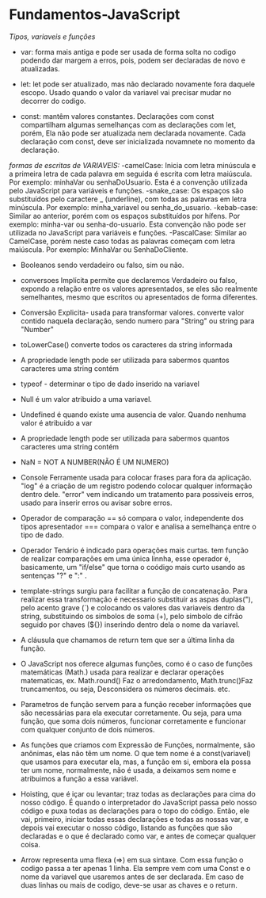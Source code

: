 # Fundamentos-JavaScript
 *Tipos, variaveis e funções*

- var: forma mais antiga e pode ser usada de forma solta no codigo podendo dar margem a erros, pois, podem ser declaradas de novo e atualizadas.

- let: let pode ser atualizado, mas não declarado novamente fora daquele escopo. Usado quando o valor da variavel vai precisar mudar no decorrer do codigo.

- const: mantêm valores constantes. Declarações com const compartilham algumas semelhanças com as declarações com let, porém, Ela não pode ser atualizada nem declarada novamente. Cada declaração com const, deve ser inicializada novamnete no momento da declaração. 

 *formas de escritas de VARIAVEIS:*
 -camelCase: Inicia com letra minúscula e a primeira letra de cada palavra em seguida é escrita com letra maiúscula. Por exemplo: minhaVar ou senhaDoUsuario. Esta é a convenção utilizada pelo JavaScript para variáveis e funções.
 -snake_case: Os espaços são substituídos pelo caractere _ (underline), com todas as palavras em letra minúscula. Por exemplo: minha_variavel ou senha_do_usuario.
 -kebab-case: Similar ao anterior, porém com os espaços substituídos por hífens. Por exemplo: minha-var ou senha-do-usuario. Esta convenção não pode ser utilizada no JavaScript para variáveis e funções.
 -PascalCase: Similar ao CamelCase, porém neste caso todas as palavras começam com letra maiúscula. Por exemplo: MinhaVar ou SenhaDoCliente.

- Booleanos sendo verdadeiro ou falso, sim ou não.
- conversoes Implícita permite que declaremos Verdadeiro ou falso, expondo a relação entre os valores apresentados, se eles são realmente semelhantes, mesmo que escritos ou apresentados de forma diferentes.
- Conversão Explicita- usada para transformar valores. converte valor contido naquela declaração, sendo numero para "String" ou string para "Number"

- toLowerCase()  converte todos os caracteres da string informada 

- A propriedade length pode ser utilizada para sabermos quantos caracteres uma string contém

- typeof - determinar o tipo de dado inserido na variavel 

- Null é um valor atribuido a uma variavel.

- Undefined é quando existe uma ausencia de valor. Quando nenhuma valor é atribuido a var

- A propriedade length pode ser utilizada para sabermos quantos caracteres uma string contém

- NaN = NOT A NUMBER(NÃO É UM NUMERO)

- Console Ferramente usada para colocar frases para fora da aplicação. "log" é a criação de um registro podendo colocar qualquer informação dentro dele. "error" vem indicando um tratamento para possiveis erros, usado para inserir erros ou avisar sobre erros.

- Operador de comparação 
== só compara o valor, independente dos tipos apresentador 
=== compara o valor e analisa a semelhança entre o tipo de dado.

- Operador Tenário é indicado para operações mais curtas.
tem função de realizar comparações em uma única linnha, esse operador é, basicamente, um "if/else" que torna o coódigo mais curto usando as sentenças "?" e ":" .

- template-strings surgiu para facilitar a função de concatenação. Para realizar essa transformação é necessario substituir as aspas duplas("), pelo acento grave (`) e colocando os valores das variaveis dentro da string, substituindo os simbolos de soma (+), pelo simbolo de cifrão seguido por chaves (${}) inserindo dentro dela o nome da variavel.

- A cláusula que chamamos de return tem que ser a última linha da função.

- O JavaScript nos oferece algumas funções, como é o caso de funções matemáticas (Math.) usada para realizar e declarar operações matematicas, ex. Math.round() Faz o arredondamento, Math.trunc()Faz truncamentos, ou seja, Desconsidera os números decimais. etc.

- Parametros de função servem para a função receber informações que são necessárias para ela executar corretamente. Ou seja, para uma função, que soma dois números, funcionar corretamente e funcionar com qualquer conjunto de dois números.

- As funções que criamos com Expressão de Funções, normalmente, são anônimas, elas não têm um nome. O que tem nome é a const(variavel) que usamos para executar ela, mas, a função em si, embora ela possa ter um nome, normalmente, não é usada, a deixamos sem nome e atribuimos a função a essa variável.

- Hoisting, que é içar ou levantar; traz todas as declarações para cima do nosso código. É quando o interpretador do JavaScript passa pelo nosso código e puxa todas as declarações para o topo do código. Então, ele vai, primeiro, iniciar todas essas declarações e todas as nossas var, e depois vai executar o nosso código, listando as funções que são declaradas e o que é declarado como var, e antes de começar qualquer coisa.

- Arrow representa uma flexa (=>) em sua sintaxe. Com essa função o codigo passa a ter apenas 1 linha. Ela sempre vem com uma Const e o nome da variavel que usaremos antes de ser declarada. Em caso de duas linhas ou mais de codigo, deve-se usar as chaves e o return.

